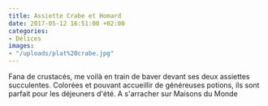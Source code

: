 ```yaml
---
title: Assiette Crabe et Homard
date: 2017-05-12 16:51:00 +02:00
categories:
- Délices
images:
- "/uploads/plat%20crabe.jpg"
---
```


Fana de crustacés, me voilà en train de baver devant ses deux assiettes succulentes. Colorées et pouvant accueillir de généreuses potions, ils sont parfait pour les déjeuners d'été. A s'arracher sur Maisons du Monde
